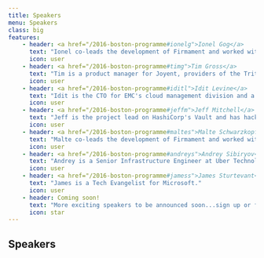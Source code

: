 ```yaml
---
title: Speakers
menu: Speakers
class: big
features:
    - header: <a href="/2016-boston-programme#ionelg">Ionel Gog</a>
      text: "Ionel co-leads the development of Firmament and worked with the Borg team at Google and the cluster infrastructure team at Facebook."
      icon: user
    - header: <a href="/2016-boston-programme#timg">Tim Gross</a>
      text: "Tim is a product manager for Joyent, providers of the Triton Elastic Container Service."
      icon: user
    - header: <a href="/2016-boston-programme#iditl">Idit Levine</a>
      text: "Idit is the CTO for EMC's cloud management division and a member of the global CTO office."
      icon: user
    - header: <a href="/2016-boston-programme#jeffm">Jeff Mitchell</a>
      text: "Jeff is the project lead on HashiCorp's Vault and has hacked on dozens of open-source projects."
      icon: user
    - header: <a href="/2016-boston-programme#maltes">Malte Schwarzkopf</a>
      text: "Malte co-leads the development of Firmament and worked with the Borg and Omega teams at Google."
      icon: user
    - header: <a href="/2016-boston-programme#andreys">Andrey Sibiryov</a>
      text: "Andrey is a Senior Infrastructure Engineer at Uber Technologies."
      icon: user
    - header: <a href="/2016-boston-programme#jamess">James Sturtevant</a>
      text: "James is a Tech Evangelist for Microsoft."
      icon: user
    - header: Coming soon!
      text: "More exciting speakers to be announced soon...sign up or follow @DynInfraDays for details."
      icon: star
---
```


## Speakers
